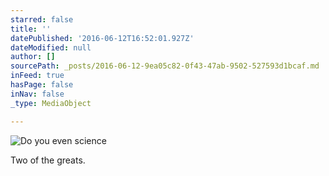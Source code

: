 ```yaml
---
starred: false
title: ''
datePublished: '2016-06-12T16:52:01.927Z'
dateModified: null
author: []
sourcePath: _posts/2016-06-12-9ea05c82-0f43-47ab-9502-527593d1bcaf.md
inFeed: true
hasPage: false
inNav: false
_type: MediaObject

---
```

![Do you even science ](https://the-grid-user-content.s3-us-west-2.amazonaws.com/6bc28de7-ee5d-4152-a99f-4bd4a468e0d5.jpg)

Two of the greats.